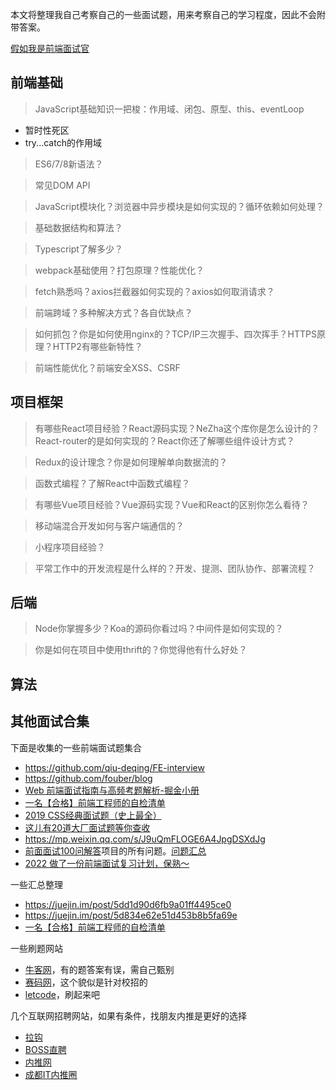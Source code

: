 本文将整理我自己考察自己的一些面试题，用来考察自己的学习程度，因此不会附带答案。

[假如我是前端面试官](https://www.shymean.com/article/假如我是前端面试官)


## 前端基础

> JavaScript基础知识一把梭：作用域、闭包、原型、this、eventLoop

* 暂时性死区
* try...catch的作用域

> ES6/7/8新语法？

> 常见DOM API

> JavaScript模块化？浏览器中异步模块是如何实现的？循环依赖如何处理？

> 基础数据结构和算法？

> Typescript了解多少？

> webpack基础使用？打包原理？性能优化？

> fetch熟悉吗？axios拦截器如何实现的？axios如何取消请求？

> 前端跨域？多种解决方式？各自优缺点？

> 如何抓包？你是如何使用nginx的？TCP/IP三次握手、四次挥手？HTTPS原理？HTTP2有哪些新特性？

> 前端性能优化？前端安全XSS、CSRF


## 项目框架

> 有哪些React项目经验？React源码实现？NeZha这个库你是怎么设计的？
> React-router的是如何实现的？React你还了解哪些组件设计方式？

> Redux的设计理念？你是如何理解单向数据流的？

> 函数式编程？了解React中函数式编程？

> 有哪些Vue项目经验？Vue源码实现？Vue和React的区别你怎么看待？

> 移动端混合开发如何与客户端通信的？

> 小程序项目经验？

> 平常工作中的开发流程是什么样的？开发、提测、团队协作、部署流程？

## 后端

> Node你掌握多少？Koa的源码你看过吗？中间件是如何实现的？

> 你是如何在项目中使用thrift的？你觉得他有什么好处？

## 算法

## 其他面试合集
下面是收集的一些前端面试题集合
* https://github.com/qiu-deqing/FE-interview
* https://github.com/fouber/blog
* [Web 前端面试指南与高频考题解析-掘金小册](https://juejin.im/book/5a8f9ddcf265da4e9f6fb959)
* [一名【合格】前端工程师的自检清单](https://juejin.im/post/5cc1da82f265da036023b628)
* [2019 CSS经典面试题（史上最全）](https://juejin.im/post/5cc59e41e51d456e62545b66)
* [这儿有20道大厂面试题等你查收](https://juejin.im/post/5d124a12f265da1b9163a28d)
* https://mp.weixin.qq.com/s/J9uQmFLOGE6A4JpgDSXdJg
* [前面面试100问解答](https://github.com/Advanced-Frontend/Daily-Interview-Question)项目的所有问题。[问题汇总](https://mp.weixin.qq.com/s/J9uQmFLOGE6A4JpgDSXdJg)
* [2022 做了一份前端面试复习计划，保熟～](https://juejin.cn/post/7061588533214969892)

一些汇总整理
* https://juejin.im/post/5dd1d90d6fb9a01ff4495ce0
* https://juejin.im/post/5d834e62e51d453b8b5fa69e
* [一名【合格】前端工程师的自检清单](https://mp.weixin.qq.com/s/76I8qOqmGrotcBGNPm1UgA)


一些刷题网站
* [牛客网](https://www.nowcoder.com/)，有的题答案有误，需自己甄别
* [赛码网](http://www.acmcoder.com/index)，这个貌似是针对校招的
* [letcode](https://leetcode.com/problemset/algorithms/)，刷起来吧

几个互联网招聘网站，如果有条件，找朋友内推是更好的选择
* [拉钩](https://www.lagou.com/)
* [BOSS直聘](https://www.zhipin.com/)
* [内推网](http://www.neitui.me/)
* [成都IT内推圈](https://www.itneituiquan.com/)
